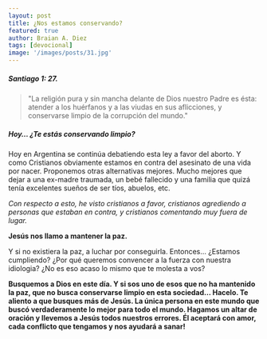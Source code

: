 ```yaml
---
layout: post
title: ¿Nos estamos conservando?
featured: true
author: Braian A. Diez
tags: [devocional]
image: '/images/posts/31.jpg'
---
```



##### Santiago 1: 27.

>  "La religión pura y sin mancha delante de Dios nuestro Padre es ésta: atender a los huérfanos y a las viudas en sus aflicciones, y conservarse limpio de la corrupción del mundo."

##### Hoy… ¿Te estás conservando limpio?

Hoy en Argentina se continúa debatiendo esta ley a favor del aborto. Y como Cristianos obviamente estamos en contra del asesinato de una vida por nacer. Proponemos otras alternativas mejores. Mucho mejores que dejar a una ex-madre traumada, un bebé fallecido y una familia que quizá tenía excelentes sueños de ser tíos, abuelos, etc.

<p><em>Con respecto a esto, he visto cristianos a favor, cristianos agrediendo a personas que estaban en contra, y cristianos comentando muy fuera de lugar.</em></p>

<p><strong>Jesús nos llamo a mantener la paz.</strong></p> Y si no existiera la paz, a luchar por conseguirla. Entonces… ¿Estamos cumpliendo? ¿Por qué queremos convencer a la fuerza con nuestra idiologia? ¿No es eso acaso lo mismo que te molesta a vos?

<p><strong>Busquemos a Dios en este día. Y si sos uno de esos que no ha mantenido la paz, que no busca conservarse limpio en esta sociedad… Hacelo. Te aliento a que busques más de Jesús. La única persona en este mundo que buscó verdaderamente lo mejor para todo el mundo. Hagamos un altar de oración y llevemos a Jesús todos nuestros errores. Él aceptará con amor, cada conflicto que tengamos y nos ayudará a sanar!</strong></p>
